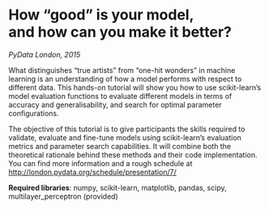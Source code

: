 # How “good” is your model, <br/> and how can you make it better?
*PyData London, 2015* <br/>

What distinguishes “true artists” from “one-hit wonders” in machine learning is an understanding of how a model performs with respect to different data. This hands-on tutorial will show you how to use scikit-learn’s model evaluation functions to evaluate different models in terms of accuracy and generalisability, and search for optimal parameter configurations.<br/>

The objective of this tutorial is to give participants the skills required to validate, evaluate and fine-tune models using scikit-learn’s evaluation metrics and parameter search capabilities. It will combine both the theoretical rationale behind these methods and their code implementation. You can find more information and a rough schedule at http://london.pydata.org/schedule/presentation/7/ <br/>

**Required libraries**: numpy, scikit-learn, matplotlib, pandas, scipy, multilayer_perceptron (provided)

